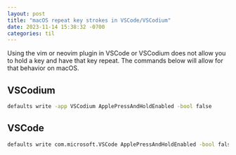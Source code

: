 ```yaml
---
layout: post
title: "macOS repeat key strokes in VSCode/VSCodium"
date: 2023-11-14 15:38:32 -0700
categories: til
---
```


Using the vim or neovim plugin in VSCode or VSCodium does not allow you to hold a key and have that key repeat. The commands below will allow for that behavior on macOS.

## VSCodium

```sh
defaults write -app VSCodium ApplePressAndHoldEnabled -bool false
```

## VSCode

```sh
defaults write com.microsoft.VSCode ApplePressAndHoldEnabled -bool false
```
